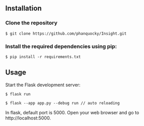 ## Installation

### Clone the repository

```
$ git clone https://github.com/phanquocky/Insight.git
```

### Install the required dependencies using pip:

```
$ pip install -r requirements.txt
```

## Usage

Start the Flask development server:

```
$ flask run     

$ flask --app app.py --debug run // auto reloading
```

In flask, default port is 5000.
Open your web browser and go to http://localhost:5000.